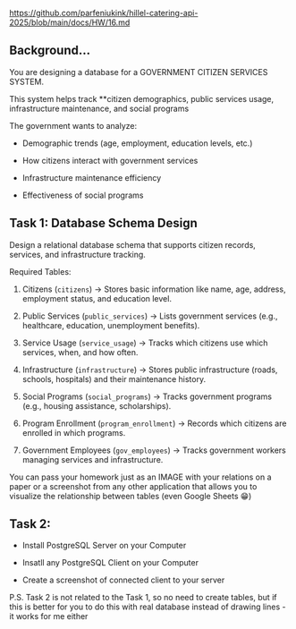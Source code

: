 https://github.com/parfeniukink/hillel-catering-api-2025/blob/main/docs/HW/16.md

## Background...

You are designing a database for a GOVERNMENT CITIZEN SERVICES SYSTEM.

This system helps track \*\*citizen demographics, public services usage, infrastructure maintenance, and social programs

The government wants to analyze:

- Demographic trends (age, employment, education levels, etc.)

- How citizens interact with government services

- Infrastructure maintenance efficiency

- Effectiveness of social programs

## Task 1: Database Schema Design

Design a relational database schema that supports citizen records, services, and infrastructure tracking.

Required Tables:

1. Citizens (`citizens`) → Stores basic information like name, age, address, employment status, and education level.

2. Public Services (`public_services`) → Lists government services (e.g., healthcare, education, unemployment benefits).

3. Service Usage (`service_usage`) → Tracks which citizens use which services, when, and how often.

4. Infrastructure (`infrastructure`) → Stores public infrastructure (roads, schools, hospitals) and their maintenance history.

5. Social Programs (`social_programs`) → Tracks government programs (e.g., housing assistance, scholarships).

6. Program Enrollment (`program_enrollment`) → Records which citizens are enrolled in which programs.

7. Government Employees (`gov_employees`) → Tracks government workers managing services and infrastructure.

You can pass your homework just as an IMAGE with your relations on a paper or a screenshot from any other application that allows you to visualize the relationship between tables (even Google Sheets 😁)

## Task 2: 

- Install PostgreSQL Server on your Computer

- Insatll any PostgreSQL Client on your Computer

- Create a screenshot of connected client to your server

P.S. Task 2 is not related to the Task 1, so no need to create tables, but if this is better for you to do this with real database instead of drawing lines - it works for me either